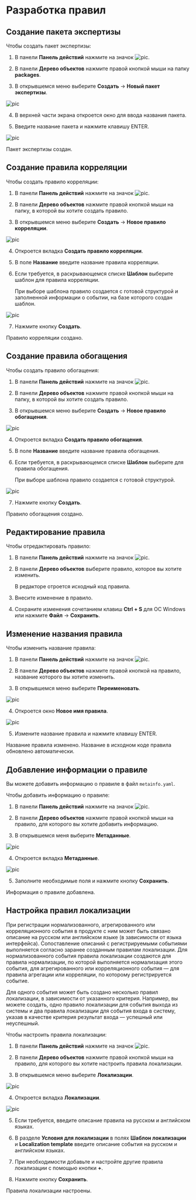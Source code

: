 ﻿# Разработка правил

## Создание пакета экспертизы

Чтобы создать пакет экспертизы:

1. В панели **Панель действий** нажмите на значок ![pic](pics/xp-icon.png).

2. В панели **Дерево объектов** нажмите правой кнопкой мыши на папку **packages**.

3. В открывшемся меню выберите **Создать** → **Новый пакет экспертизы**.

![pic](pics/09_xplang_newpackage.jpg)

4. В верхней части экрана откроется окно для ввода названия пакета.

5. Введите название пакета и нажмите клавишу ENTER.

![pic](pics/10_xplang_newpack_create.jpg)

Пакет экспертизы создан.

## Создание правила корреляции

Чтобы создать правило корреляции:

1. В панели **Панель действий** нажмите на значок ![pic](pics/xp-icon.png).

2. В панели **Дерево объектов** нажмите правой кнопкой мыши на папку, в которой вы хотите создать правило.

3. В открывшемся меню выберите **Создать** → **Новое правило корреляции**.

![pic](pics/11_xplang_newcorrelation.jpg)

4. Откроется вкладка **Создать правило корреляции**.

5. В поле **Название** введите название правила корреляции.

6. Если требуется, в раскрывающемся списке **Шаблон** выберите шаблон для правила корреляции.

   При выборе шаблона правило создается с готовой структурой и заполненной информации о событии, на базе которого создан шаблон.

![pic](pics/12_xplang_newcorrelation_create.jpg)

7. Нажмите кнопку **Создать**.

Правило корреляции создано.

## Создание правила обогащения

Чтобы создать правило обогащения:

1. В панели **Панель действий** нажмите на значок ![pic](pics/xp-icon.png).

2. В панели **Дерево объектов** нажмите правой кнопкой мыши на папку, в которой вы хотите создать правило.

3. В открывшемся меню выберите **Создать** → **Новое правило обогащения**.

![pic](pics/13_xplang_new_enrichment.jpg)

4. Откроется вкладка **Создать правило обогащения**.

5. В поле **Название** введите название правила обогащения.

6. Если требуется, в раскрывающемся списке **Шаблон** выберите для правила обогащения.

   При выборе шаблона правило создается с готовой структурой.

![pic](pics/14_xplang_new_enrichment_create.jpg)

7. Нажмите кнопку **Создать**.

Правило обогащения создано.

## Редактирование правила

Чтобы отредактировать правило:

1. В панели **Панель действий** нажмите на значок ![pic](pics/xp-icon.png).

2. В панели **Дерево объектов** выберите правило, которое вы хотите изменить.

   В редакторе отроется исходный код правила.

3. Внесите изменение в правило.

4. Сохраните изменения сочетанием клавиш **Ctrl + S** для ОС Windows или нажмите **Файл** → **Сохранить**.

## Изменение названия правила

Чтобы изменить название правила:

1. В панели **Панель действий** нажмите на значок ![pic](pics/xp-icon.png).

2. В панели **Дерево объектов** нажмите правой кнопкой на правило, название которого вы хотите изменить.

3. В открывшемся меню выберите **Переименовать**.

![pic](pics/15_xplang_rename.jpg)

4. Откроется окно **Новое имя правила**.

![pic](pics/16_xplang_newname.jpg)

5. Измените название правила и нажмите клавишу ENTER.

Название правила изменено. Название в исходном коде правила обновлено автоматически.

## Добавление информации о правиле

Вы можете добавить информацию о правиле в файл `metainfo.yaml`.

Чтобы добавить информацию о правиле:

1. В панели **Панель действий** нажмите на значок ![pic](pics/xp-icon.png).

2. В панели **Дерево объектов** нажмите правой кнопкой мыши на правило, для которого вы хотите добавить информацию.

3. В открывшемся меня выберите **Метаданные**.

![pic](pics/17_xplang_meta.jpg)

4. Откроется вкладка **Метаданные**.

![pic](pics/18_xplang_new_meta.jpg)

5. Заполните необходимые поля и нажмите кнопку **Сохранить**.

Информация о правиле добавлена.

## Настройка правил локализации

При регистрации нормализованного, агрегированного или корреляционного события в продукте с ним может быть связано описание на русском или английском языке (в зависимости от языка интерфейса). Сопоставление описаний с регистрируемыми событиями выполняется согласно заранее созданным правилам локализации. Для нормализованного события правила локализации создаются для правила нормализации, по которой выполняется нормализация этого события, для агрегированного или корреляционного события — для правила агрегации или корреляции, по которому регистрируется событие.

Для одного события может быть создано несколько правил локализации, в зависимости от указанного критерия. Например, вы можете создать, одно правило локализации для события выхода из системы и два правила локализации для события входа в систему, указав в качестве критерия результат входа — успешный или неуспешный.

Чтобы настроить правила локализации:

1. В панели **Панель действий** нажмите на значок ![pic](pics/xp-icon.png).

2. В панели **Дерево объектов** нажмите правой кнопкой мыши на правило, для которого вы хотите настроить правила локализации.

3. В открывшемся меню выберите **Локализации**.

![pic](pics/19_xplang_localization.jpg)

4. Откроется вкладка **Локализации**.

![pic](pics/20_xplang_localization_new.jpg)

5. Если требуется, введите описание правила на русском и английском языках.

6. В разделе **Условия для локализации** в полях **Шаблон локализации** и **Localization template** введите описание события на русском и английском языках.

7. При необходимости добавьте и настройте другие правила локализации с помощью кнопки **+**.

8. Нажмите кнопку **Сохранить**.

Правила локализации настроены.